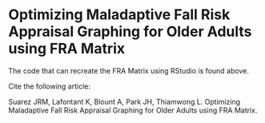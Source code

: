 # **Optimizing Maladaptive Fall Risk Appraisal Graphing for Older Adults using FRA Matrix**


The code that can recreate the FRA Matrix using RStudio is found above.


Cite the following article:

Suarez JRM, Lafontant K, Blount A, Park JH, Thiamwong L. Optimizing Maladaptive Fall Risk Appraisal Graphing for Older Adults using FRA Matrix.
